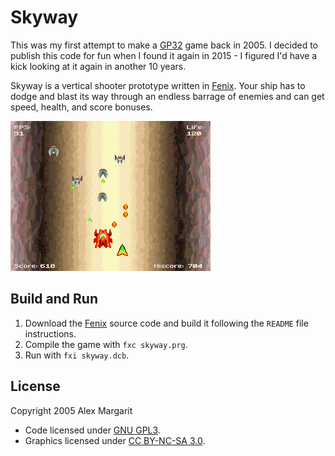Skyway
======

This was my first attempt to make a [GP32](https://en.wikipedia.org/wiki/GP32) game back in 2005. I decided to publish this code for fun when I found it again in 2015 - I figured I'd have a kick looking at it again in another 10 years.

Skyway is a vertical shooter prototype written in [Fenix](https://en.wikipedia.org/wiki/Fenix_Project). Your ship has to dodge and blast its way through an endless barrage of enemies and can get speed, health, and score bonuses.

![Skyway Screenshot](screenshot.png "Skyway Screenshot")

Build and Run
-------------

1. Download the [Fenix](http://sourceforge.net/projects/fenix/) source code and build it following the `README` file instructions.
2. Compile the game with `fxc skyway.prg`.
3. Run with `fxi skyway.dcb`.

License
-------

Copyright 2005 Alex Margarit

* Code licensed under [GNU GPL3](https://www.gnu.org/licenses/gpl.html).
* Graphics licensed under [CC BY-NC-SA 3.0](http://creativecommons.org/licenses/by-nc-sa/3.0/).

